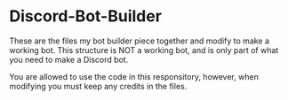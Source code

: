 # Discord-Bot-Builder
These are the files my bot builder piece together and modify to make a working bot. This structure is NOT a working bot, and is only part of what you need to make a Discord bot.


You are allowed to use the code in this responsitory, however, when modifying you must keep any credits in the files.
